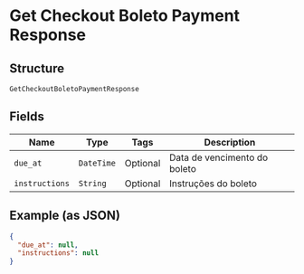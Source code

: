 
# Get Checkout Boleto Payment Response

## Structure

`GetCheckoutBoletoPaymentResponse`

## Fields

| Name | Type | Tags | Description |
|  --- | --- | --- | --- |
| `due_at` | `DateTime` | Optional | Data de vencimento do boleto |
| `instructions` | `String` | Optional | Instruções do boleto |

## Example (as JSON)

```json
{
  "due_at": null,
  "instructions": null
}
```

